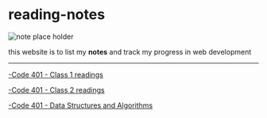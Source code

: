 # reading-notes
![note place holder](https://media.wired.co.uk/photos/606d9e60fd9831b13e447105/master/w_1600%2Cc_limit/notespr.jpg)

this website is to list my **notes** and track my progress in web development

<!-- - ### Code 102 - *Intro to Software Development*
- ### Code 201 - *Foundations of Software Development*
- ### Code 301 - *Intermediate Software Development* -->
<hr>

[-Code 401 - Class 1 readings ](./class1Reading/README.md)

[-Code 401 - Class 2 readings ](./class2Reading/README.md)

[-Code 401 - Data Structures and Algorithms ](./DataStructuresAndAlgorithms/README.md)
